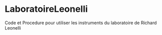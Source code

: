 # LaboratoireLeonelli
Code et Procedure pour utiliser les instruments du laboratoire de Richard Leonelli
